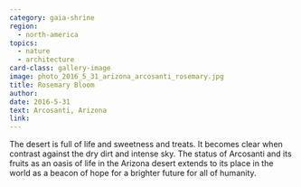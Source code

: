 ```yaml
---
category: gaia-shrine
region:
  - north-america
topics:
  - nature
  - architecture
card-class: gallery-image
image: photo_2016_5_31_arizona_arcosanti_rosemary.jpg
title: Rosemary Bloom
author:
date: 2016-5-31
text: Arcosanti, Arizona
link:
---
```

The desert is full of life and sweetness and treats. It becomes clear when contrast against the dry dirt and intense sky. The status of Arcosanti and its fruits as an oasis of life in the Arizona desert extends to its place in the world as a beacon of hope for a brighter future for all of humanity.
